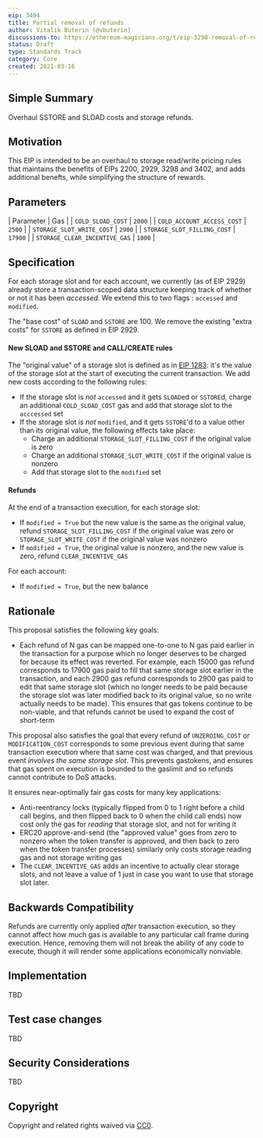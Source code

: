 ```yaml
---
eip: 3404
title: Partial removal of refunds
author: Vitalik Buterin (@vbuterin)
discussions-to: https://ethereum-magicians.org/t/eip-3298-removal-of-refunds/5430
status: Draft
type: Standards Track
category: Core
created: 2021-03-16
---
```


## Simple Summary

Overhaul SSTORE and SLOAD costs and storage refunds.

## Motivation

This EIP is intended to be an overhaul to storage read/write pricing rules that maintains the benefits of EIPs 2200, 2929, 3298 and 3402, and adds additional benefts, while simplifying the structure of rewards.

## Parameters

| Parameter | Gas |
| `COLD_SLOAD_COST` | `2000` |
| `COLD_ACCOUNT_ACCESS_COST` | `2500` |
| `STORAGE_SLOT_WRITE_COST` | `2900` |
| `STORAGE_SLOT_FILLING_COST` | `17900` |
| `STORAGE_CLEAR_INCENTIVE_GAS` | `1000` |

## Specification

For each storage slot and for each account, we currently (as of EIP 2929) already store a transaction-scoped data structure keeping track of whether or not it has been _accessed_. We extend this to two flags : `accessed` and `modified`.

The "base cost" of `SLOAD` and `SSTORE` are 100. We remove the existing "extra costs" for `SSTORE` as defined in EIP 2929.

#### New SLOAD and SSTORE and CALL/CREATE rules

The "original value" of a storage slot is defined as in [EIP 1283](https://eips.ethereum.org/EIPS/eip-1283): it's the value of the storage slot at the start of executing the current transaction. We add new costs according to the following rules:

* If the storage slot is _not_ `accessed` and it gets `SLOAD`ed or `SSTORE`d, charge an additional `COLD_SLOAD_COST` gas and add that storage slot to the `acccessed` set
* If the storage slot is _not_ `modified`, and it gets `SSTORE`'d to a value other than its original value, the following effects take place:
    * Charge an additional `STORAGE_SLOT_FILLING_COST` if the original value is zero
    * Charge an additional `STORAGE_SLOT_WRITE_COST` if the original value is nonzero
    * Add that storage slot to the `modified` set
 
#### Refunds 
 
At the end of a transaction execution, for each storage slot:

* If `modified = True` but the new value is the same as the original value, refund `STORAGE_SLOT_FILLING_COST` if the original value was zero or `STORAGE_SLOT_WRITE_COST` if the original value was nonzero
* If `modified = True`, the original value is nonzero, and the new value is zero, refund `CLEAR_INCENTIVE_GAS`

For each account:

* If `modified = True`, but the new balance

## Rationale

This proposal satisfies the following key goals:

* Each refund of N gas can be mapped one-to-one to N gas paid earlier in the transaction for a purpose which no longer deserves to be charged for because its effect was reverted. For example, each 15000 gas refund corresponds to 17900 gas paid to fill that same storage slot earlier in the transaction, and each 2900 gas refund corresponds to 2900 gas paid to edit that same storage slot (which no longer needs to be paid because the storage slot was later modified back to its original value, so no write actually needs to be made). This ensures that gas tokens continue to be non-viable, and that refunds cannot be used to expand the cost of short-term 

This proposal also satisfies the goal that every refund of `UNZEROING_COST` or `MODIFICATION_COST` corresponds to some previous event during that same transaction execution where that same cost was charged, and that previous event _involves the same storage slot_. This prevents gastokens, and ensures that gas spent on execution is bounded to the gaslimit and so refunds cannot contribute to DoS attacks.

It ensures near-optimally fair gas costs for many key applications:

* Anti-reentrancy locks (typically flipped from 0 to 1 right before a child call begins, and then flipped back to 0 when the child call ends) now cost only the gas for _reading_ that storage slot, and not for writing it
* ERC20 approve-and-send (the "approved value" goes from zero to nonzero when the token transfer is approved, and then back to zero when the token transfer processes) similarly only costs storage reading gas and not storage writing gas
* The `CLEAR_INCENTIVE_GAS` adds an incentive to actually clear storage slots, and not leave a value of 1 just in case you want to use that storage slot later.

## Backwards Compatibility

Refunds are currently only applied _after_ transaction execution, so they cannot affect how much gas is available to any particular call frame during execution. Hence, removing them will not break the ability of any code to execute, though it will render some applications economically nonviable.

## Implementation

TBD

## Test case changes

TBD

## Security Considerations

TBD

## Copyright
Copyright and related rights waived via [CC0](https://creativecommons.org/publicdomain/zero/1.0/).

